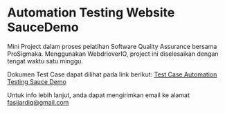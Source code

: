 # Automation Testing Website SauceDemo

Mini Project dalam proses pelatihan Software Quality Assurance bersama ProSigmaka.
Menggunakan WebdrioverIO, project ini diselesaikan dengan tengat waktu satu minggu.


Dokumen Test Case dapat dilihat pada link berikut: 
[Test Case Automation Testing Sauce Demo](https://docs.google.com/spreadsheets/d/1KJ4WqHeZ5_PpS1F_FqyNBUFtL4KHqKFzyIZKQA1RslM/edit?usp=sharing)


Untuk info lebih lanjut, anda dapat mengirimkan email ke alamat fasijardiq@gmail.com

